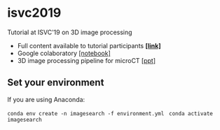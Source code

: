# isvc2019
Tutorial at ISVC'19 on 3D image processing

- Full content available to tutorial participants **[[link]](https://github.com/BIDS/ISVC2019/tree/master/tutorial_notebooks)**
- Google colaboratory [[notebook]](https://colab.research.google.com/drive/1P6io55YT_mJ22btMehzoc0CwwxsEr5M-)
- 3D image processing pipeline for microCT [[ppt]](https://github.com/dani-lbnl/2019_als_user_meeting/)

## Set your environment
If you are using Anaconda:

`conda env create -n imagesearch -f environment.yml `
`conda activate imagesearch `

